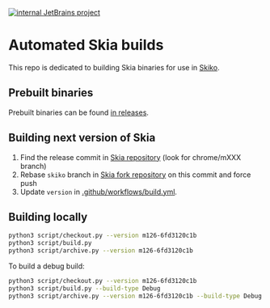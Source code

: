 [![internal JetBrains project](https://jb.gg/badges/internal.svg)](https://confluence.jetbrains.com/display/ALL/JetBrains+on+GitHub)
# Automated Skia builds

This repo is dedicated to building Skia binaries for use in [Skiko](https://github.com/JetBrains/skiko).

## Prebuilt binaries

Prebuilt binaries can be found [in releases](https://github.com/JetBrains/skia-pack/releases).

## Building next version of Skia

1. Find the release commit in [Skia repository](https://github.com/google/skia) (look for chrome/mXXX branch)
2. Rebase `skiko` branch in [Skia fork repository](https://github.com/JetBrains/skia) on this commit and force push
3. Update `version` in [.github/workflows/build.yml](https://github.com/JetBrains/skia-pack/blob/master/.github/workflows/build.yml).

## Building locally

```sh
python3 script/checkout.py --version m126-6fd3120c1b
python3 script/build.py
python3 script/archive.py --version m126-6fd3120c1b
```

To build a debug build:

```sh
python3 script/checkout.py --version m126-6fd3120c1b
python3 script/build.py --build-type Debug
python3 script/archive.py --version m126-6fd3120c1b --build-type Debug
```
